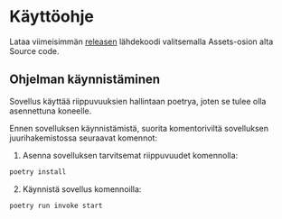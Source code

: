 # Käyttöohje
Lataa viimeisimmän [releasen](https://github.com/JanneKarki/Algoritmien-vertailu-sovellus/releases/tag/Viikko_5) lähdekoodi valitsemalla Assets-osion alta Source code.


## Ohjelman käynnistäminen

Sovellus käyttää riippuvuuksien hallintaan poetrya, joten se tulee olla asennettuna koneelle.

Ennen sovelluksen käynnistämistä, suorita komentoriviltä sovelluksen juurihakemistossa seuraavat komennot:

1. Asenna sovelluksen tarvitsemat riippuvuudet komennolla:
```bash
poetry install
```

2. Käynnistä sovellus komennoilla:

```bash
poetry run invoke start
```
